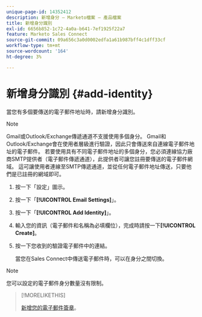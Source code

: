 ```yaml
---
unique-page-id: 14352412
description: 新增身分 — Marketo檔案 — 產品檔案
title: 新增身分識別
exl-id: 6656b852-1c72-4a0a-b641-7ef1925f22a7
feature: Marketo Sales Connect
source-git-commit: 09a656c3a0d0002edfa1a61b987bff4c1dff33cf
workflow-type: tm+mt
source-wordcount: '164'
ht-degree: 3%

---
```


# 新增身分識別 {#add-identity}

當您有多個要傳送的電子郵件地址時，請新增身分識別。

>[!NOTE]
>
>Gmail或Outlook/Exchange傳遞通道不支援使用多個身分。 Gmail和Outlook/Exchange會在使用者層級進行驗證，因此只會傳送來自連線電子郵件地址的電子郵件。 若要使用具有不同電子郵件地址的多個身分，您必須連線協力廠商SMTP提供者（電子郵件傳遞通道），此提供者可讓您註冊要傳送的電子郵件網域。 這可讓使用者連線至SMTP傳遞通道，並從任何電子郵件地址傳送，只要他們是已註冊的網域即可。

1. 按一下「設定」圖示。

1. 按一下「**[!UICONTROL Email Settings]**」。

1. 按一下「**[!UICONTROL Add Identity]**」。

1. 輸入您的資訊（電子郵件和名稱為必填欄位），完成時請按一下&#x200B;**[!UICONTROL Create]**。

1. 按一下您收到的驗證電子郵件中的連結。

   當您在Sales Connect中傳送電子郵件時，可以在身分之間切換。

>[!NOTE]
>
>您可以設定的電子郵件身分數量沒有限制。

>[!MORELIKETHIS]
>
>[新增您的電子郵件簽章](/help/marketo/product-docs/marketo-sales-connect/getting-started/email-settings/add-your-email-signature.md)。
